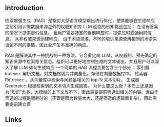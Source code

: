 ## Introduction


检索增强生成（RAG）是指对大型语言模型输出进行优化，使其能够在生成响应之前引用训练数据来源之外的权威知识库
LLM 面临的已知挑战包括：
在没有答案的情况下提供虚假信息。
当用户需要特定的当前响应时，提供过时或通用的信息。
从非权威来源创建响应。
由于术语混淆，不同的培训来源使用相同的术语来谈论不同的事情，因此会产生不准确的响应。

RAG 是解决其中一些挑战的一种方法。它会重定向 LLM，从权威的、预先确定的知识来源中检索相关信息。组织可以更好地控制生成的文本输出，并且用户可以深入了解 LLM 如何生成响应
一个简单的 RAG 流程主要包含三个部分：
索引器 Indexer: 解析文档，对文档做切片并向量化，存储在向量数据库中。
检索器 Retriever: ，从向量库中检索与问题最相关的 top-N 文本切片。
生成器 Generator: 根据检索到的文本切片生成回答。
为什么要这么做？本质上还是因为“知识”太多，大模型的上下文放不下，因此需要提前筛选出相关的内容。但由于筛选的过程是很耗时的（不管是因为数量太大，还是筛选的逻辑很复杂），因此需要提前建立索

















## Links